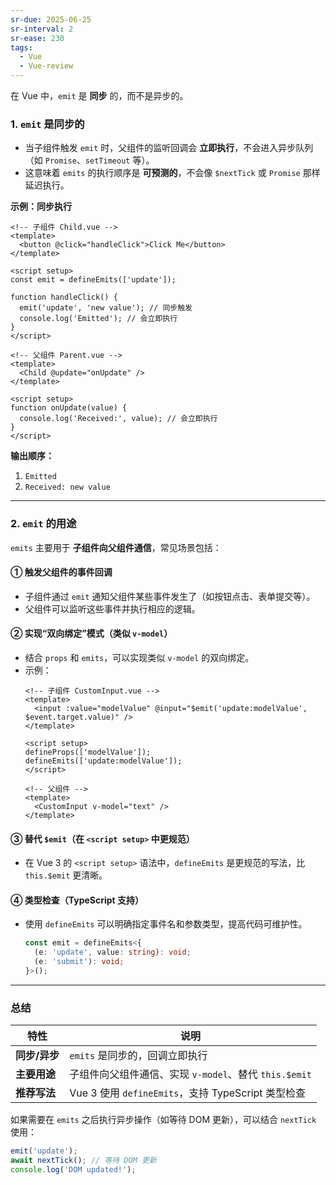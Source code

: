 ```yaml
---
sr-due: 2025-06-25
sr-interval: 2
sr-ease: 230
tags:
  - Vue
  - Vue-review
---
```



在 Vue 中，`emit` 是 **同步** 的，而不是异步的。

### **1. `emit` 是同步的**
- 当子组件触发 `emit` 时，父组件的监听回调会 **立即执行**，不会进入异步队列（如 `Promise`、`setTimeout` 等）。
- 这意味着 `emits` 的执行顺序是 **可预测的**，不会像 `$nextTick` 或 `Promise` 那样延迟执行。

**示例：同步执行**
```vue
<!-- 子组件 Child.vue -->
<template>
  <button @click="handleClick">Click Me</button>
</template>

<script setup>
const emit = defineEmits(['update']);

function handleClick() {
  emit('update', 'new value'); // 同步触发
  console.log('Emitted'); // 会立即执行
}
</script>

<!-- 父组件 Parent.vue -->
<template>
  <Child @update="onUpdate" />
</template>

<script setup>
function onUpdate(value) {
  console.log('Received:', value); // 会立即执行
}
</script>
```
**输出顺序：**
1. `Emitted`
2. `Received: new value`

---

### **2. `emit` 的用途**
`emits` 主要用于 **子组件向父组件通信**，常见场景包括：

#### **① 触发父组件的事件回调**
- 子组件通过 `emit` 通知父组件某些事件发生了（如按钮点击、表单提交等）。
- 父组件可以监听这些事件并执行相应的逻辑。

#### **② 实现“双向绑定”模式（类似 `v-model`）**
- 结合 `props` 和 `emits`，可以实现类似 `v-model` 的双向绑定。
- 示例：
  ```vue
  <!-- 子组件 CustomInput.vue -->
  <template>
    <input :value="modelValue" @input="$emit('update:modelValue', $event.target.value)" />
  </template>

  <script setup>
  defineProps(['modelValue']);
  defineEmits(['update:modelValue']);
  </script>

  <!-- 父组件 -->
  <template>
    <CustomInput v-model="text" />
  </template>
  ```

#### **③ 替代 `$emit`（在 `<script setup>` 中更规范）**
- 在 Vue 3 的 `<script setup>` 语法中，`defineEmits` 是更规范的写法，比 `this.$emit` 更清晰。

#### **④ 类型检查（TypeScript 支持）**
- 使用 `defineEmits` 可以明确指定事件名和参数类型，提高代码可维护性。
  ```ts
  const emit = defineEmits<{
    (e: 'update', value: string): void;
    (e: 'submit'): void;
  }>();
  ```

---

### **总结**
| 特性 | 说明 |
|------|------|
| **同步/异步** | `emits` 是同步的，回调立即执行 |
| **主要用途** | 子组件向父组件通信、实现 `v-model`、替代 `this.$emit` |
| **推荐写法** | Vue 3 使用 `defineEmits`，支持 TypeScript 类型检查 |

如果需要在 `emits` 之后执行异步操作（如等待 DOM 更新），可以结合 `nextTick` 使用：
```js
emit('update');
await nextTick(); // 等待 DOM 更新
console.log('DOM updated!');
```